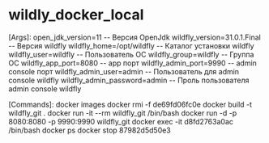# wildly_docker_local

[Args]:
open_jdk_version=11              -- Версия OpenJdk
wildfly_version=31.0.1.Final     -- Версия wildfly
wildfly_home=/opt/wildfly        -- Каталог установки wildfly
wildfly_user=wildfly             -- Пользователь ОС
wildfly_group=wildfly            -- Группа ОС
wildfly_app_port=8080            -- app порт
wildfly_admin_port=9990          -- admin console порт
wildfly_admin_user=admin         -- Пользователь для admin console wildfly
wildfly_admin_password=admin     -- Проль пользователя admin console wildfly

[Commands]:
docker images
docker rmi -f de69fd06fc0e
docker build -t wildfly_git .
docker run -it --rm wildfly_git /bin/bash
docker run -d -p 8080:8080 -p 9990:9990 wildfly_git
docker exec -it d8fd2763a0ac   /bin/bash
docker ps
docker stop 87982d5d50e3